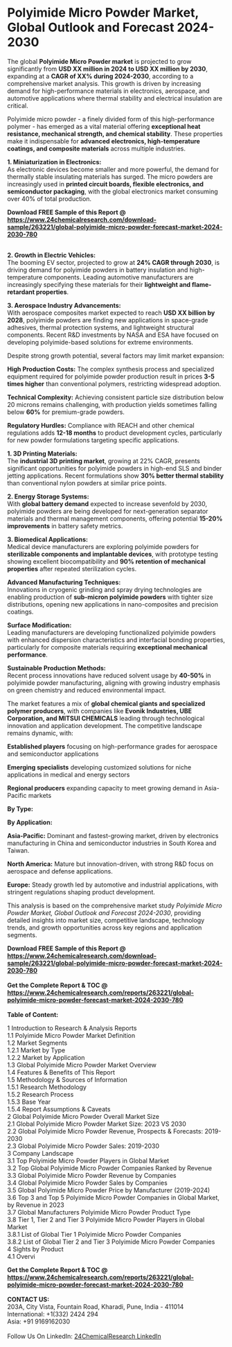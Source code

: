 <h1>Polyimide Micro Powder Market, Global Outlook and Forecast 2024-2030</h1><p>The global <strong>Polyimide Micro Powder market</strong> is projected to grow significantly from <strong>USD XX million in 2024 to USD XX million by 2030</strong>, expanding at a <strong>CAGR of XX% during 2024-2030</strong>, according to a comprehensive market analysis. This growth is driven by increasing demand for high-performance materials in electronics, aerospace, and automotive applications where thermal stability and electrical insulation are critical.</p><p>Polyimide micro powder - a finely divided form of this high-performance polymer - has emerged as a vital material offering <strong>exceptional heat resistance, mechanical strength, and chemical stability</strong>. These properties make it indispensable for <strong>advanced electronics, high-temperature coatings, and composite materials</strong> across multiple industries.</p><p><strong>1. Miniaturization in Electronics:</strong><br>
As electronic devices become smaller and more powerful, the demand for thermally stable insulating materials has surged. The micro powders are increasingly used in <strong>printed circuit boards, flexible electronics, and semiconductor packaging</strong>, with the global electronics market consuming over 40% of total production.</p><div><b>Download FREE Sample of this Report @ 
            <a href="https://www.24chemicalresearch.com/download-sample/263221/global-polyimide-micro-powder-forecast-market-2024-2030-780">
            https://www.24chemicalresearch.com/download-sample/263221/global-polyimide-micro-powder-forecast-market-2024-2030-780</a></b></div><br><p><strong>2. Growth in Electric Vehicles:</strong><br>
The booming EV sector, projected to grow at <strong>24% CAGR through 2030</strong>, is driving demand for polyimide powders in battery insulation and high-temperature components. Leading automotive manufacturers are increasingly specifying these materials for their <strong>lightweight and flame-retardant properties</strong>.</p><p><strong>3. Aerospace Industry Advancements:</strong><br>
With aerospace composites market expected to reach <strong>USD XX billion by 2028</strong>, polyimide powders are finding new applications in space-grade adhesives, thermal protection systems, and lightweight structural components. Recent R&amp;D investments by NASA and ESA have focused on developing polyimide-based solutions for extreme environments.</p><p>Despite strong growth potential, several factors may limit market expansion:</p><p><strong>High Production Costs:</strong> The complex synthesis process and specialized equipment required for polyimide powder production result in prices <strong>3-5 times higher</strong> than conventional polymers, restricting widespread adoption.</p><p><strong>Technical Complexity:</strong> Achieving consistent particle size distribution below 20 microns remains challenging, with production yields sometimes falling below <strong>60%</strong> for premium-grade powders. </p><p><strong>Regulatory Hurdles:</strong> Compliance with REACH and other chemical regulations adds <strong>12-18 months</strong> to product development cycles, particularly for new powder formulations targeting specific applications.</p><p><strong>1. 3D Printing Materials:</strong><br>
The <strong>industrial 3D printing market</strong>, growing at 22% CAGR, presents significant opportunities for polyimide powders in high-end SLS and binder jetting applications. Recent formulations show <strong>30% better thermal stability</strong> than conventional nylon powders at similar price points.</p><p><strong>2. Energy Storage Systems:</strong><br>
With <strong>global battery demand</strong> expected to increase sevenfold by 2030, polyimide powders are being developed for next-generation separator materials and thermal management components, offering potential <strong>15-20% improvements</strong> in battery safety metrics.</p><p><strong>3. Biomedical Applications:</strong><br>
Medical device manufacturers are exploring polyimide powders for <strong>sterilizable components and implantable devices</strong>, with prototype testing showing excellent biocompatibility and <strong>90% retention of mechanical properties</strong> after repeated sterilization cycles.</p><p><strong>Advanced Manufacturing Techniques:</strong><br>
	Innovations in cryogenic grinding and spray drying technologies are enabling production of <strong>sub-micron polyimide powders</strong> with tighter size distributions, opening new applications in nano-composites and precision coatings.</p><p><strong>Surface Modification:</strong><br>
	Leading manufacturers are developing functionalized polyimide powders with enhanced dispersion characteristics and interfacial bonding properties, particularly for composite materials requiring <strong>exceptional mechanical performance</strong>.</p><p><strong>Sustainable Production Methods:</strong><br>
	Recent process innovations have reduced solvent usage by <strong>40-50%</strong> in polyimide powder manufacturing, aligning with growing industry emphasis on green chemistry and reduced environmental impact.</p><p>The market features a mix of <strong>global chemical giants and specialized polymer producers</strong>, with companies like <strong>Evonik Industries, UBE Corporation, and MITSUI CHEMICALS</strong> leading through technological innovation and application development. The competitive landscape remains dynamic, with:</p><p><strong>Established players</strong> focusing on high-performance grades for aerospace and semiconductor applications</p><p><strong>Emerging specialists</strong> developing customized solutions for niche applications in medical and energy sectors</p><p><strong>Regional producers</strong> expanding capacity to meet growing demand in Asia-Pacific markets</p><p><strong>By Type:</strong></p><p><strong>By Application:</strong></p><p><strong>Asia-Pacific:</strong> Dominant and fastest-growing market, driven by electronics manufacturing in China and semiconductor industries in South Korea and Taiwan.</p><p><strong>North America:</strong> Mature but innovation-driven, with strong R&amp;D focus on aerospace and defense applications.</p><p><strong>Europe:</strong> Steady growth led by automotive and industrial applications, with stringent regulations shaping product development.</p><p>This analysis is based on the comprehensive market study <em>Polyimide Micro Powder Market, Global Outlook and Forecast 2024-2030</em>, providing detailed insights into market size, competitive landscape, technology trends, and growth opportunities across key regions and application segments.</p><div><b>Download FREE Sample of this Report @ 
            <a href="https://www.24chemicalresearch.com/download-sample/263221/global-polyimide-micro-powder-forecast-market-2024-2030-780">
            https://www.24chemicalresearch.com/download-sample/263221/global-polyimide-micro-powder-forecast-market-2024-2030-780</a></b></div><br><div><b>Get the Complete Report & TOC @ 
            <a href="https://www.24chemicalresearch.com/reports/263221/global-polyimide-micro-powder-forecast-market-2024-2030-780">
            https://www.24chemicalresearch.com/reports/263221/global-polyimide-micro-powder-forecast-market-2024-2030-780</a></b></div><br>
            <b>Table of Content:</b><p>1 Introduction to Research & Analysis Reports<br />
    1.1 Polyimide Micro Powder Market Definition<br />
    1.2 Market Segments<br />
        1.2.1 Market by Type<br />
        1.2.2 Market by Application<br />
    1.3 Global Polyimide Micro Powder Market Overview<br />
    1.4 Features & Benefits of This Report<br />
    1.5 Methodology & Sources of Information<br />
        1.5.1 Research Methodology<br />
        1.5.2 Research Process<br />
        1.5.3 Base Year<br />
        1.5.4 Report Assumptions & Caveats<br />
2 Global Polyimide Micro Powder Overall Market Size<br />
    2.1 Global Polyimide Micro Powder Market Size: 2023 VS 2030<br />
    2.2 Global Polyimide Micro Powder Revenue, Prospects & Forecasts: 2019-2030<br />
    2.3 Global Polyimide Micro Powder Sales: 2019-2030<br />
3 Company Landscape<br />
    3.1 Top Polyimide Micro Powder Players in Global Market<br />
    3.2 Top Global Polyimide Micro Powder Companies Ranked by Revenue<br />
    3.3 Global Polyimide Micro Powder Revenue by Companies<br />
    3.4 Global Polyimide Micro Powder Sales by Companies<br />
    3.5 Global Polyimide Micro Powder Price by Manufacturer (2019-2024)<br />
    3.6 Top 3 and Top 5 Polyimide Micro Powder Companies in Global Market, by Revenue in 2023<br />
    3.7 Global Manufacturers Polyimide Micro Powder Product Type<br />
    3.8 Tier 1, Tier 2 and Tier 3 Polyimide Micro Powder Players in Global Market<br />
        3.8.1 List of Global Tier 1 Polyimide Micro Powder Companies<br />
        3.8.2 List of Global Tier 2 and Tier 3 Polyimide Micro Powder Companies<br />
4 Sights by Product<br />
    4.1 Overvi</p><div><b>Get the Complete Report & TOC @ 
            <a href="https://www.24chemicalresearch.com/reports/263221/global-polyimide-micro-powder-forecast-market-2024-2030-780">
            https://www.24chemicalresearch.com/reports/263221/global-polyimide-micro-powder-forecast-market-2024-2030-780</a></b></div><br><b>CONTACT US:</b><br>
            203A, City Vista, Fountain Road, Kharadi, Pune, India - 411014<br>
            International: +1(332) 2424 294<br>
            Asia: +91 9169162030 <br><br>
            Follow Us On LinkedIn: <a href="https://www.linkedin.com/company/24chemicalresearch/">24ChemicalResearch LinkedIn</a>